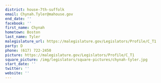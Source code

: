 ```yaml
---
district: house-7th-suffolk
email: Chynah.Tyler@mahouse.gov
end_date: ''
facebook: ''
first_name: Chynah
hometown: Boston
last_name: Tyler
malegislature_url: https://malegislature.gov/Legislators/Profile/C_T1
party: D
phone: (617) 722-2450
picture: https://malegislature.gov/Legislators/Profile/C_T1
square_picture: /img/legislators/square-pictures/chynah-tyler.jpg
start_date: ''
twitter: ''
website: ''
---
```

